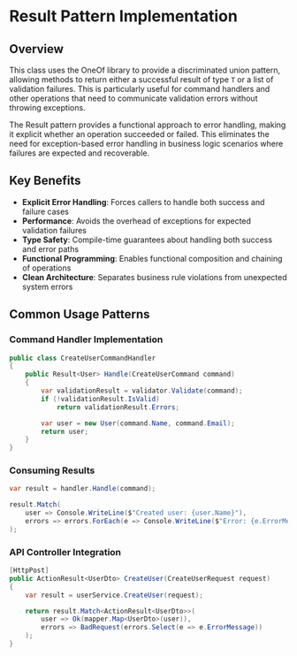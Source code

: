 # Result Pattern Implementation

## Overview

This class uses the OneOf library to provide a discriminated union pattern, allowing methods to return either a successful result of type `T` or a list of validation failures. This is particularly useful for command handlers and other operations that need to communicate validation errors without throwing exceptions.

The Result pattern provides a functional approach to error handling, making it explicit whether an operation succeeded or failed. This eliminates the need for exception-based error handling in business logic scenarios where failures are expected and recoverable.

## Key Benefits

- **Explicit Error Handling**: Forces callers to handle both success and failure cases
- **Performance**: Avoids the overhead of exceptions for expected validation failures
- **Type Safety**: Compile-time guarantees about handling both success and error paths
- **Functional Programming**: Enables functional composition and chaining of operations
- **Clean Architecture**: Separates business rule violations from unexpected system errors

## Common Usage Patterns

### Command Handler Implementation

```csharp
public class CreateUserCommandHandler
{
    public Result<User> Handle(CreateUserCommand command)
    {
        var validationResult = validator.Validate(command);
        if (!validationResult.IsValid)
            return validationResult.Errors;

        var user = new User(command.Name, command.Email);
        return user;
    }
}
```

### Consuming Results

```csharp
var result = handler.Handle(command);

result.Match(
    user => Console.WriteLine($"Created user: {user.Name}"),
    errors => errors.ForEach(e => Console.WriteLine($"Error: {e.ErrorMessage}"))
);
```

### API Controller Integration

```csharp
[HttpPost]
public ActionResult<UserDto> CreateUser(CreateUserRequest request)
{
    var result = userService.CreateUser(request);

    return result.Match<ActionResult<UserDto>>(
        user => Ok(mapper.Map<UserDto>(user)),
        errors => BadRequest(errors.Select(e => e.ErrorMessage))
    );
}
```
